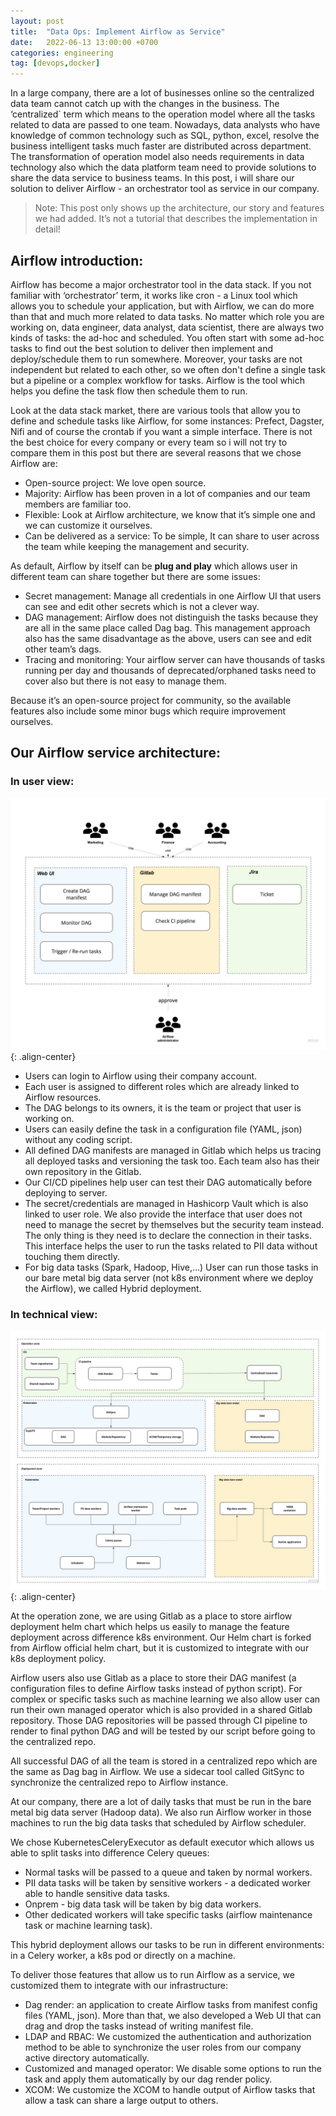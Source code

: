 ```yaml
---
layout: post
title:  "Data Ops: Implement Airflow as Service"
date:   2022-06-13 13:00:00 +0700
categories: engineering
tag: [devops,docker]
---
```


In a large company, there are a lot of businesses online so the centralized data team cannot catch up with the changes in the business. The ‘centralized` term which means to the operation model where all the tasks related to data are passed to one team. Nowadays, data analysts who have knowledge of common technology such as SQL, python, excel, resolve the business intelligent tasks much faster are distributed across department. The transformation of operation model also needs requirements in data technology also which the data platform team need to provide solutions to share the data service to business teams. In this post, i will share our solution to deliver Airflow - an orchestrator tool as service in our company.

> Note: This post only shows up the architecture, our story and features we had added. It’s not a tutorial that describes the implementation in detail!

## Airflow introduction:

Airflow has become a major orchestrator tool in the data stack. If you not familiar with ‘orchestrator’ term, it works like cron - a Linux tool which allows you to schedule your application, but with Airflow, we can do more than that and much more related to data tasks. No matter which role you are working on, data engineer, data analyst, data scientist, there are always two kinds of tasks: the ad-hoc and scheduled. You often start with some ad-hoc tasks to find out the best solution to deliver then implement and deploy/schedule them to run somewhere. Moreover, your tasks are not independent but related to each other, so we often don't define a single task but a pipeline or a complex workflow for tasks. Airflow is the tool which helps you define the task flow then schedule them to run.

Look at the data stack market, there are various tools that allow you to define and schedule tasks like Airflow, for some instances: Prefect, Dagster, Nifi and of course the crontab if you want a simple interface. There is not the best choice for every company or every team so i will not try to compare them in this post but there are several reasons that we chose Airflow are:

- Open-source project: We love open source.
- Majority: Airflow has been proven in a lot of companies and our team members are familiar too.
- Flexible: Look at Airflow architecture, we know that it’s simple one and we can customize it ourselves.
- Can be delivered as a service: To be simple, It can share to user across the team while keeping the management and security.

As default, Airflow by itself can be **plug and play** which allows user in different team can share together but there are some issues:

- Secret management: Manage all credentials in one Airflow UI that users can see and edit other secrets which is not a clever way.
- DAG management: Airflow does not distinguish the tasks because they are all in the same place called Dag bag. This management approach also has the same disadvantage as the above, users can see and edit other team’s dags.
- Tracing and monitoring: Your airflow server can have thousands of tasks running per day and thousands of deprecated/orphaned tasks need to cover also but there is not easy to manage them.

Because it’s an open-source project for community, so the available features also include some minor bugs which require improvement ourselves.


## Our Airflow service architecture:

### In user view:

![left-aligned-image](/images/self-service-airflow/user-view.png){: .align-center}

- Users can login to Airflow using their company account.
- Each user is assigned to different roles which are already linked to Airflow resources.
- The DAG belongs to its owners, it is the team or project that user is working on.
- Users can easily define the task in a configuration file (YAML, json) without any coding script.
- All defined DAG manifests are managed in Gitlab which helps us tracing all deployed tasks and versioning the task too. Each team also has their own repository in the Gitlab.
- Our CI/CD pipelines help user can test their DAG automatically before deploying to server.
- The secret/credentials are managed in Hashicorp Vault which is also linked to user role. We also provide the interface that user does not need to manage the secret by themselves but the security team instead. The only thing is they need is to declare the connection in their tasks. This interface helps the user to run the tasks related to PII data without touching them directly.
- For big data tasks (Spark, Hadoop, Hive,…) User can run those tasks in our bare metal big data server (not k8s environment where we deploy the Airflow), we called Hybrid deployment.

### In technical view:

![left-aligned-image](/images/self-service-airflow/airflow-architecture.png){: .align-center}

At the operation zone, we are using Gitlab as a place to store airflow deployment helm chart which helps us easily to manage the feature deployment across difference k8s environment. Our Helm chart is forked from Airflow official helm chart, but it is customized to integrate with our k8s deployment policy.

Airflow users also use Gitlab as a place to store their DAG manifest (a configuration files to define Airflow tasks instead of python script). For complex or specific tasks such as machine learning we also allow user can run their own managed operator which is also provided in a shared Gitlab repository. Those DAG repositories will be passed through CI pipeline to render to final python DAG and will be tested by our script before going to the centralized repo.

All successful DAG of all the team is stored in a centralized repo which are the same as Dag bag in Airflow. We use a sidecar tool called GitSync to synchronize the centralized repo to Airflow instance.

At our company, there are a lot of daily tasks that must be run in the bare metal big data server (Hadoop data). We also run Airflow worker in those machines to run the big data tasks that scheduled by Airflow scheduler.

We chose KubernetesCeleryExecutor as default executor which allows us able to split tasks into difference Celery queues:

- Normal tasks will be passed to a queue and taken by normal workers.
- PII data tasks will be taken by sensitive workers - a dedicated worker able to handle sensitive data tasks.
- Onprem - big data task will be taken by big data workers.
- Other dedicated workers will take specific tasks (airflow maintenance task or machine learning task).

This hybrid deployment allows our tasks to be run in different environments: in a Celery worker, a k8s pod or directly on a machine.

To deliver those features that allow us to run Airflow as a service, we customized them to integrate with our infrastructure:

- Dag render: an application to create Airflow tasks from manifest config files (YAML, json). More than that, we also developed a Web UI that can drag and drop the tasks instead of writing manifest file.
- LDAP and RBAC: We customized the authentication and authorization method to be able to synchronize the user roles from our company active directory automatically.
- Customized and managed operator: We disable some options to run the task and apply them automatically by our dag render policy.
- XCOM: We customize the XCOM to handle output of Airflow tasks that allow a task can share a large output to others.